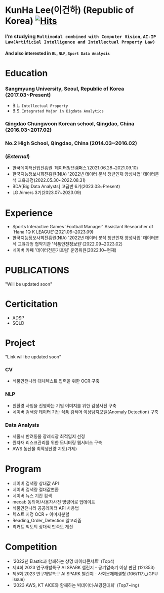 # KunHa Lee(이건하) (Republic of Korea) [![Hits](https://hits.seeyoufarm.com/api/count/incr/badge.svg?url=https%3A%2F%2Fgithub.com%2FLeeKunHa%2FLeeKunHa&count_bg=%2349AA00&title_bg=%23000000&icon=verizon.svg&icon_color=%23FFFFFF&title=hits&edge_flat=false)](https://hits.seeyoufarm.com)

### I’m studying `Multimodal combined with Computer Vision`, `AI-IP Law(Artificial Intelligence and Intellectual Property Law)`
#### And also interested in `RL`, `NLP`, `Sport Data Analysis`

# Education
### Sangmyung University, Seoul, Republic of Korea (2017.03~Present)
- B.L. `Intellectual Property`
- B.S. `Integrated Major in Bigdata Analytics`
### Qingdao Chungwoon Korean school, Qingdao, China (2016.03~2017.02)
### No.2 High School, Qingdao, China (2014.03~2016.02)

### (_External_)
- 한국데이터산업진흥원 '데이터청년캠퍼스'(2021.06.28~2021.09.10)
- 한국지능정보사회진흥원(NIA) '2022년 데이터 분석 청년인재 양성사업' 데이터분석 교육과정(2022.05.30~2022.08.31)
- BDA[Big Data Analysts] 고급반 6기(2023.03~Present)
- LG Aimers 3기(2023.07~2023.09)
# Experience
- Sports Interactive Games 'Football Manager' Assistant Researcher of 'Hana 1Q K LEAGUE'(2021.06~2023.09)
- 한국지능정보사회진흥원(NIA) '2022년 데이터 분석 청년인재 양성사업' 데이터분석 교육과정 협약기관 '식품안전정보원'(2022.09~2023.02)
- 네이버 카페 '데이터전문가포럼' 운영위원(2022.10~현재)

# PUBLICATIONS
"Will be updated soon"
# Certicitation
- ADSP
- SQLD

# Project
"Link will be updated soon"
### CV
- 식품안전나라 대체텍스트 입력을 위한 OCR 구축
### NLP
- 친환경 사업을 진행하는 기업 이미지를 위한 감성사전 구축
- 네이버 검색량 데이터 기반 식품 검색어 이상탐지모델(Anomaly Detection) 구축

### Data Analysis
- 서울시 반려동물 장례식장 최적입지 선정
- 원자재 리스크관리를 위한 모니터링 웹서비스 구축
- AWS 농산물 최적생산량 지도(가제)

# Program
- 네이버 검색량 상대값 API
- 네이버 검색량 절대값변환
- 네이버 뉴스 기간 검색
- mecab 동의어/사용자사전 명령어로 업데이트
- 식품안전나라 공공데이터 API 사용법
- 텍스트 지정 OCR + 이미지분할
- Reading_Order_Detection 알고리즘
- 리커트 척도의 상대적 만족도 계산

# Competition
- '2022년 Elastic과 함께하는 상명 데이터콘서트' (Top4)
- 제4회 2023 연구개발특구 AI SPARK 챌린지 - 공기압축기 이상 판단 (12/353)
- 제5회 2023 연구개발특구 AI SPARK 챌린지 - 사회문제해결형 (106/117)_(GPU issue)
- '2023 AWS, KT AICE와 함께하는 빅데이터·AI경진대회' (Top7~ing)


